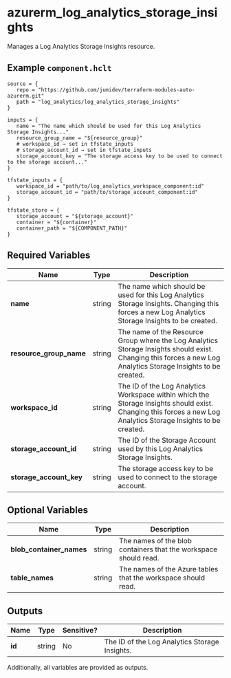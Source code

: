 # azurerm_log_analytics_storage_insights

Manages a Log Analytics Storage Insights resource.

## Example `component.hclt`

```hcl
source = {
   repo = "https://github.com/jumidev/terraform-modules-auto-azurerm.git"   
   path = "log_analytics/log_analytics_storage_insights"   
}

inputs = {
   name = "The name which should be used for this Log Analytics Storage Insights..."   
   resource_group_name = "${resource_group}"   
   # workspace_id → set in tfstate_inputs
   # storage_account_id → set in tfstate_inputs
   storage_account_key = "The storage access key to be used to connect to the storage account..."   
}

tfstate_inputs = {
   workspace_id = "path/to/log_analytics_workspace_component:id"   
   storage_account_id = "path/to/storage_account_component:id"   
}

tfstate_store = {
   storage_account = "${storage_account}"   
   container = "${container}"   
   container_path = "${COMPONENT_PATH}"   
}

```

## Required Variables

| Name | Type |  Description |
| ---- | --------- |  ----------- |
| **name** | string |  The name which should be used for this Log Analytics Storage Insights. Changing this forces a new Log Analytics Storage Insights to be created. | 
| **resource_group_name** | string |  The name of the Resource Group where the Log Analytics Storage Insights should exist. Changing this forces a new Log Analytics Storage Insights to be created. | 
| **workspace_id** | string |  The ID of the Log Analytics Workspace within which the Storage Insights should exist. Changing this forces a new Log Analytics Storage Insights to be created. | 
| **storage_account_id** | string |  The ID of the Storage Account used by this Log Analytics Storage Insights. | 
| **storage_account_key** | string |  The storage access key to be used to connect to the storage account. | 

## Optional Variables

| Name | Type |  Description |
| ---- | --------- |  ----------- |
| **blob_container_names** | string |  The names of the blob containers that the workspace should read. | 
| **table_names** | string |  The names of the Azure tables that the workspace should read. | 



## Outputs

| Name | Type | Sensitive? | Description |
| ---- | ---- | --------- | --------- |
| **id** | string | No  | The ID of the Log Analytics Storage Insights. | 

Additionally, all variables are provided as outputs.

